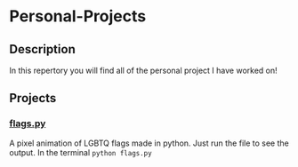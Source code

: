 # Personal-Projects

## Description
In this repertory you will find all of the personal project I have worked on!

## Projects
### [flags.py](https://github.com/Franciline/Personal-Projects/tree/main/Flags-pixel-animation)
A pixel animation of LGBTQ flags made in python. Just run the file to see the output. In the terminal ```python flags.py ```

